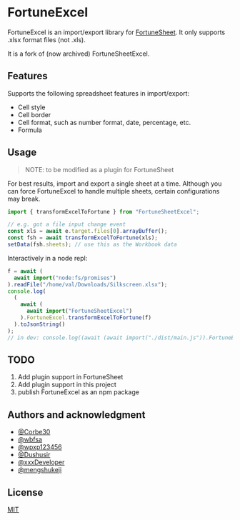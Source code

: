 # FortuneExcel

FortuneExcel is an import/export library for [FortuneSheet](https://github.com/ruilisi/fortune-sheet/).
It only supports .xlsx format files (not .xls).

It is a fork of (now archived) FortuneSheetExcel.

## Features

Supports the following spreadsheet features in import/export:

- Cell style
- Cell border
- Cell format, such as number format, date, percentage, etc.
- Formula

## Usage

> NOTE: to be modified as a plugin for FortuneSheet

For best results, import and export a single sheet at a time. Although you can force FortuneExcel to handle multiple sheets, certain configurations may break.

```js
import { transformExcelToFortune } from "FortuneSheetExcel";

// e.g. got a file input change event
const xls = await e.target.files[0].arrayBuffer();
const fsh = await transformExcelToFortune(xls);
setData(fsh.sheets); // use this as the Workbook data
```

Interactively in a node repl:

```js
f = await (
  await import("node:fs/promises")
).readFile("/home/val/Downloads/Silkscreen.xlsx");
console.log(
  (
    await (
      await import("FortuneSheetExcel")
    ).FortuneExcel.transformExcelToFortune(f)
  ).toJsonString()
);
// in dev: console.log((await (await import("./dist/main.js")).FortuneExcel.transformExcelToFortune(f)).toJsonString())
```

## TODO

1. Add plugin support in FortuneSheet
2. Add plugin support in this project
3. publish FortuneExcel as an npm package

## Authors and acknowledgment

- [@Corbe30](https://github.com/Corbe30)
- [@wbfsa](https://github.com/wbfsa)
- [@wpxp123456](https://github.com/wpxp123456)
- [@Dushusir](https://github.com/Dushusir)
- [@xxxDeveloper](https://github.com/xxxDeveloper)
- [@mengshukeji](https://github.com/mengshukeji)

## License

[MIT](http://opensource.org/licenses/MIT)
